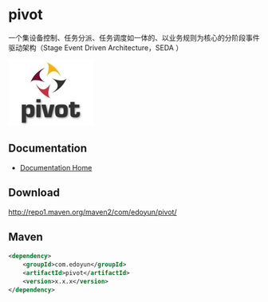# pivot
一个集设备控制、任务分派、任务调度如一体的、以业务规则为核心的分阶段事件驱动架构（Stage Event Driven Architecture，SEDA ）

![pivot](logo.jpg "pivot")

## Documentation

- [Documentation Home](https://github.com/edoyun/pivot/wiki)

## Download

http://repo1.maven.org/maven2/com/edoyun/pivot/

## Maven

```xml
<dependency>
    <groupId>com.edoyun</groupId>
    <artifactId>pivot</artifactId>
    <version>x.x.x</version>
</dependency>
```

